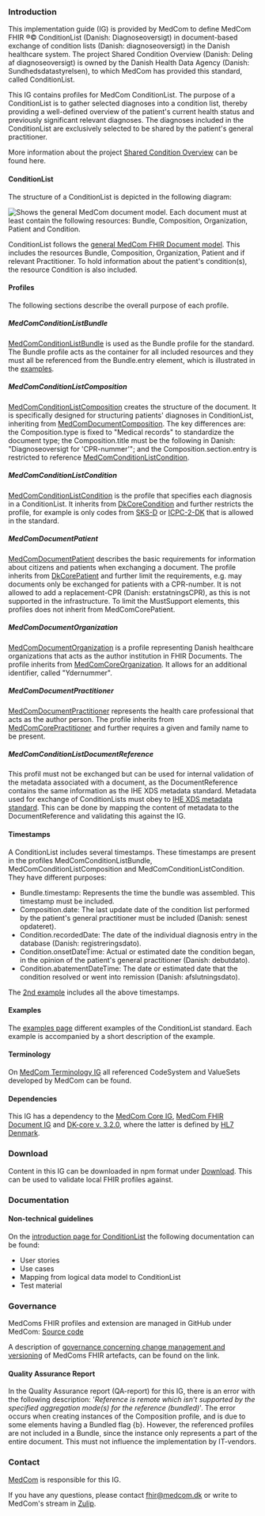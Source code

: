 ### Introduction

This implementation guide (IG) is provided by MedCom to define MedCom FHIR &reg;&copy; ConditionList (Danish: Diagnoseoversigt) in document-based exchange of condition lists (Danish: diagnoseoversigt) in the Danish healthcare system. The project Shared Condition Overview (Danish: Deling af diagnoseoversigt) is owned by the Danish Health Data Agency (Danish: Sundhedsdatastyrelsen), to which MedCom has provided this standard, called ConditionList.

This IG contains profiles for MedCom ConditionList. The purpose of a ConditionList is to gather selected diagnoses into a condition list, thereby providing a well-defined overview of the patient's current health status and previously significant relevant diagnoses. The diagnoses included in the ConditionList are exclusively selected to be shared by the patient's general practitioner.

More information about the project [Shared Condition Overview](https://medcomdk.github.io/dk-medcom-conditionlist/) can be found here.

#### ConditionList
The structure of a ConditionList is depicted in the following diagram:

<img alt="Shows the general MedCom document model. Each document must at least contain the following resources: Bundle, Composition, Organization, Patient and Condition." src="./DocumentModel.svg" style="float:none; display:block; margin-left:auto; margin-right:auto;" />

ConditionList follows the [general MedCom FHIR Document model](https://build.fhir.org/ig/medcomdk/dk-medcom-document/index.html#general-document-model). This includes the resources Bundle, Composition, Organization, Patient and if relevant Practitioner. To hold information about the patient's condition(s), the resource Condition is also included.

#### Profiles
The following sections describe the overall purpose of each profile.

##### MedComConditionListBundle
[MedComConditionListBundle](./StructureDefinition-medcom-conditionlist-bundle.html) is used as the Bundle profile for the standard. The Bundle profile acts as the container for all included resources and they must all be referenced from the Bundle.entry element, which is illustrated in the [examples](examples.html). 

##### MedComConditionListComposition
[MedComConditionListComposition](./StructureDefinition-medcom-conditionlist-composition.html) creates the structure of the document. It is specifically designed for structuring patients' diagnoses in ConditionList, inheriting from [MedComDocumentComposition](https://build.fhir.org/ig/medcomdk/dk-medcom-document/StructureDefinition-medcom-document-composition.html). The key differences are: the Composition.type is fixed to "Medical records" to standardize the document type; the Composition.title must be the following in Danish: "Diagnoseoversigt for 'CPR-nummer'"; and the Composition.section.entry is restricted to reference [MedComConditionListCondition](./StructureDefinition-medcom-conditionlist-condition.html).

##### MedComConditionListCondition
[MedComConditionListCondition](./StructureDefinition-medcom-conditionlist-condition.html) is the profile that specifies each diagnosis in a ConditionList. It inherits from [DkCoreCondition](https://hl7.dk/fhir/core/StructureDefinition-dk-core-condition.html) and further restricts the profile, for example is only codes from [SKS-D](https://medinfo.dk/sks/brows.php?s_nod=6314) or [ICPC-2-DK](https://kiap.dk/kiap/praksis/services/koder/icpc/icpc2.php) that is allowed in the standard. 

##### MedComDocumentPatient
[MedComDocumentPatient](https://build.fhir.org/ig/medcomdk/dk-medcom-document/StructureDefinition-medcom-document-patient.html) describes the basic requirements for information about citizens and patients when exchanging a document. The profile inherits from [DkCorePatient](https://hl7.dk/fhir/core/StructureDefinition-dk-core-patient.html) and further limit the requirements, e.g. may documents only be exchanged for patients with a CPR-number. It is not allowed to add a replacement-CPR (Danish: erstatningsCPR), as this is not supported in the infrastructure. To limit the MustSupport elements, this profiles does not inherit from MedComCorePatient. 

##### MedComDocumentOrganization
[MedComDocumentOrganization](https://build.fhir.org/ig/medcomdk/dk-medcom-document/StructureDefinition-medcom-document-organization.html) is a profile representing Danish healthcare organizations that acts as the author institution in FHIR Documents. The profile inherits from [MedComCoreOrganization](https://medcomfhir.dk/ig/core/StructureDefinition-medcom-core-organization.html). It allows for an additional identifier, called "Ydernummer". 

##### MedComDocumentPractitioner
[MedComDocumentPractitioner](https://build.fhir.org/ig/medcomdk/dk-medcom-document/StructureDefinition-medcom-document-practitioner.html) represents the health care professional that acts as the author person. The profile inherits from [MedComCorePractitioner](https://medcomfhir.dk/ig/core/StructureDefinition-medcom-core-practitioner.html) and further requires a given and family name to be present. 


##### MedComConditionListDocumentReference
This profil must not be exchanged but can be used for internal validation of the metadata associated with a document, as the DocumentReference contains the same information as the IHE XDS metadata standard. Metadata used for exchange of ConditionLists must obey to [IHE XDS metadata standard](https://svn.medcom.dk/svn/releases/Standarder/IHE/DK_profil_metadata/). This can be done by mapping the content of metadata to the DocumentReference and validating this against the IG.


#### Timestamps
A ConditionList includes several timestamps. These timestamps are present in the profiles MedComConditionListBundle, MedComConditionListComposition and MedComConditionListCondition. They have different purposes:
* Bundle.timestamp: Represents the time the bundle was assembled. This timestamp must be included.
* Composition.date: The last update date of the condition list performed by the patient's general practitioner must be included (Danish: senest opdateret).
* Condition.recordedDate: The date of the individual diagnosis entry in the database (Danish: registreringsdato).
* Condition.onsetDateTime: Actual or estimated date the condition began, in the opinion of the patient's general practitioner (Danish: debutdato).
* Condition.abatementDateTime: The date or estimated date that the condition resolved or went into remission (Danish: afslutningsdato). 

The [2nd example](Bundle-23d8ece4-7cff-47c1-9680-571377c6ea74.html) includes all the above timestamps.

#### Examples
The [examples page](examples.html) different examples of the ConditionList standard. Each example is accompanied by a short description of the example.

#### Terminology
On [MedCom Terminology IG](http://medcomfhir.dk/ig/terminology/) all referenced CodeSystem and ValueSets developed by MedCom can be found.

#### Dependencies
This IG has a dependency to the [MedCom Core IG](http://medcomfhir.dk/ig/core/), [MedCom FHIR Document IG](https://build.fhir.org/ig/medcomdk/dk-medcom-document) and [DK-core v. 3.2.0](https://hl7.dk/fhir/core/), where the latter is defined by [HL7 Denmark](https://hl7.dk/). 

### Download
Content in this IG can be downloaded in npm format under [Download](downloads.html). This can be used to validate local FHIR profiles against.

### Documentation

#### Non-technical guidelines
On the [introduction page for ConditionList](https://medcomdk.github.io/dk-medcom-conditionlist/) the following documentation can be found: 
* User stories
* Use cases
* Mapping from logical data model to ConditionList
* Test material

### Governance
MedComs FHIR profiles and extension are managed in GitHub under MedCom: [Source code](https://github.com/medcomdk/dk-medcom-conditionlist)

A description of [governance concerning change management and versioning](https://medcomdk.github.io/MedComLandingPage/#4-change-management-and-versioning) of MedComs FHIR artefacts, can be found on the link.

#### Quality Assurance Report
In the Quality Assurance report (QA-report) for this IG, there is an error with the following description: '*Reference is remote which isn’t supported by the specified aggregation mode(s) for the reference (bundled)*'. The error occurs when creating instances of the Composition profile, and is due to some elements having a Bundled flag {b}. However, the referenced profiles are not included in a Bundle, since the instance only represents a part of the entire document. This must not influence the implementation by IT-vendors.


### Contact 
[MedCom](https://www.medcom.dk/) is responsible for this IG.

If you have any questions, please contact <fhir@medcom.dk> or write to MedCom's stream in [Zulip](https://chat.fhir.org/#narrow/stream/315677-denmark.2Fmedcom.2FFHIRimplementationErfaGroup).
